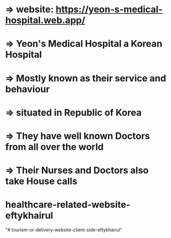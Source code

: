 
# => website: https://yeon-s-medical-hospital.web.app/
# => Yeon's Medical Hospital a Korean Hospital

# => Mostly known as their service and behaviour

# => situated in Republic of Korea

# => They have well known Doctors from all over the world

# => Their Nurses and Doctors also take House calls
# healthcare-related-website-eftykhairul

"# tourism-or-delivery-website-client-side-eftykhairul" 
